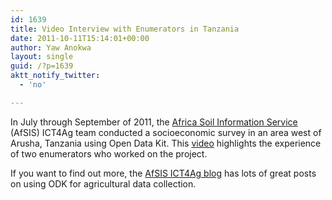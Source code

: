 ```yaml
---
id: 1639
title: Video Interview with Enumerators in Tanzania
date: 2011-10-11T15:14:01+00:00
author: Yaw Anokwa
layout: single
guid: /?p=1639
aktt_notify_twitter:
  - 'no'

---
```

In July through September of 2011, the [Africa Soil Information Service](http://africasoils.net/) (AfSIS) ICT4Ag team conducted a socioeconomic survey in an area west of Arusha, Tanzania using Open Data Kit. This [video](https://www.youtube.com/watch?v=afrxy8rIn2M) highlights the experience of two enumerators who worked on the project.



If you want to find out more, the [AfSIS ICT4Ag blog](http://africasoils.net/labs/mapping/enumerators-offer-perspectives-on-ict4ag-pilot-survey/) has lots of great posts on using ODK for agricultural data collection.
